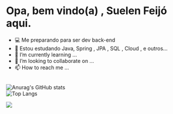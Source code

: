 # Opa, bem vindo(a) , Suelen Feijó aqui.
- 💻 Me preparando para ser dev back-end
- 👀 Estou estudando Java, Spring , JPA , SQL , Cloud , e outros...
- 🌱 I’m currently learning ...
- 💞️ I’m looking to collaborate on ...
- 📫 How to reach me ...
  
</br>![Anurag's GitHub stats](https://github-readme-stats.vercel.app/api?username=suelenfeijo&show_icons=true&theme=transparent&locale=pt-br)
</br>
![Top Langs](https://github-readme-stats.vercel.app/api/top-langs/?username=suelenfeijo&layout=compact&locale=pt-br)

<a href="https://www.linkedin.com/in/suelenfeijomelo/" target="_blank" rel="noopener">
  <img src="https://img.shields.io/badge/LinkedIn-0077B5?style=for-the-badge&logo=linkedin&logoColor=white" />
</a>

<!---
suelenfeijo/suelenfeijo is a ✨ special ✨ repository because its `README.md` (this file) appears on your GitHub profile.
You can click the Preview link to take a look at your changes.
--->
